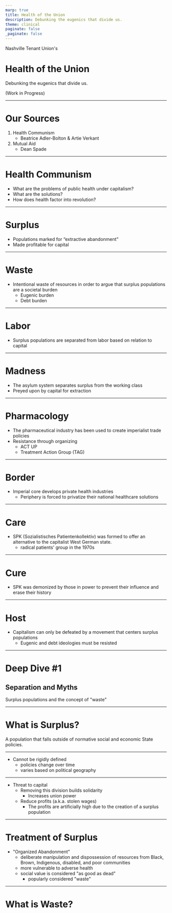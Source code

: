 ```yaml
---
marp: true
title: Health of the Union
description: Debunking the eugenics that divide us.
theme: clinical
paginate: false
_paginate: false
---
```


Nashville Tenant Union's

# <!--fit--> Health of the Union

Debunking the eugenics that divide us.

(Work in Progress)

---

# Our Sources

1. Health Communism
    - Beatrice Adler-Bolton & Artie Verkant
2. Mutual Aid
    - Dean Spade

---

# Health Communism

* What are the problems of public health under capitalism?
* What are the solutions?
* How does health factor into revolution?

---

# Surplus

* Populations marked for “extractive abandonment”
* Made profitable for capital

---

# Waste

* Intentional waste of resources in order to argue that surplus populations are a societal burden
  * Eugenic burden
  * Debt burden

---

# Labor

* Surplus populations are separated from labor based on relation to capital

---

# Madness

* The asylum system separates surplus from the working class
* Preyed upon by capital for extraction

---

# Pharmacology

* The pharmaceutical industry has been used to create imperialist trade policies
* Resistance through organizing
    * ACT UP
    * Treatment Action Group (TAG)

---

# Border

* Imperial core develops private health industries
    * Periphery is forced to privatize their national healthcare solutions

---

# Care

* SPK (Sozialistisches Patientenkollektiv) was formed to offer an alternative to the capitalist West German state.
    * radical patients' group in the 1970s

---

# Cure

* SPK was demonized by those in power to prevent their influence and erase their history

---

# Host

* Capitalism can only be defeated by a movement that centers surplus populations
    * Eugenic and debt ideologies must be resisted

---

# Deep Dive #1

## Separation and Myths

Surplus populations and the concept of "waste"

---

# What is Surplus?

A population that falls outside of normative social and economic State policies.

---

<!--
_header: 'What is Surplus?'
-->

* Cannot be rigidly defined 
    * policies change over time
    * varies based on political geography

---

<!--
_header: 'What is Surplus?'
-->

* Threat to capital
    * Removing this division builds solidarity
        * Increases union power
    * Reduce profits (a.k.a. stolen wages)
        * The profits are artificially high due to the creation of a surplus population

---

# Treatment of Surplus

* "Organized Abandonment"
    * deliberate manipulation and dispossession of resources from Black, Brown, Indigenous, disabled, and poor communities
    * more vulnerable to adverse health
    * social value is considered "as good as dead"
        * popularly considered "waste"

---

# What is Waste?
